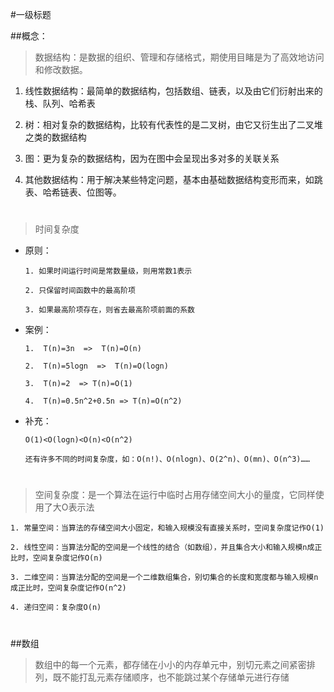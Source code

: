 #一级标题 

##概念：
>数据结构：是数据的组织、管理和存储格式，期使用目睹是为了高效地访问和修改数据。

1. 线性数据结构：最简单的数据结构，包括数组、链表，以及由它们衍射出来的栈、队列、哈希表

2. 树：相对复杂的数据结构，比较有代表性的是二叉树，由它又衍生出了二叉堆之类的数据结构

3. 图：更为复杂的数据结构，因为在图中会呈现出多对多的关联关系

4. 其他数据结构：用于解决某些特定问题，基本由基础数据结构变形而来，如跳表、哈希链表、位图等。
#
>时间复杂度

+ 原则：
      
      1. 如果时间运行时间是常数量级，则用常数1表示
      
      2. 只保留时间函数中的最高阶项
      
      3. 如果最高阶项存在，则省去最高阶项前面的系数

+ 案例：
      
      1.  T(n)=3n  =>  T(n)=O(n)
      
      2.  T(n)=5logn  =>  T(n)=O(logn)
      
      3.  T(n)=2  => T(n)=O(1)
      
      4.  T(n)=0.5n^2+0.5n => T(n)=O(n^2)
      
+ 补充：
      
      O(1)<O(logn)<O(n)<O(n^2)
      
      还有许多不同的时间复杂度，如：O(n!)、O(nlogn)、O(2^n)、O(mn)、O(n^3)……

#  
>空间复杂度：是一个算法在运行中临时占用存储空间大小的量度，它同样使用了大O表示法

    1. 常量空间：当算法的存储空间大小固定，和输入规模没有直接关系时，空间复杂度记作O(1)

    2. 线性空间：当算法分配的空间是一个线性的结合（如数组），并且集合大小和输入规模n成正比时，空间复杂度记作O(n)

    3. 二维空间：当算法分配的空间是一个二维数组集合，别切集合的长度和宽度都与输入规模n成正比时，空间复杂度记作O(n^2)

    4. 递归空间：复杂度O(n)

#
##数组
>数组中的每一个元素，都存储在小小的内存单元中，别切元素之间紧密排列，既不能打乱元素存储顺序，也不能跳过某个存储单元进行存储

                 
                                                                                                             

      

